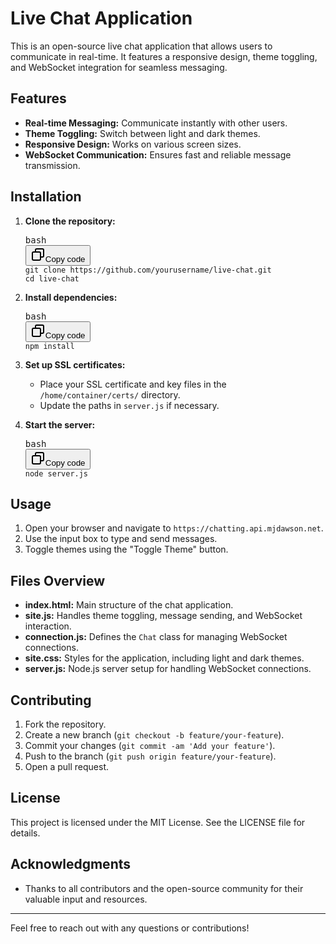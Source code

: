 <div class="markdown prose w-full break-words dark:prose-invert dark"><h1>Live Chat Application</h1><p>This is an open-source live chat application that allows users to communicate in real-time. It features a responsive design, theme toggling, and WebSocket integration for seamless messaging.</p><h2>Features</h2><ul><li><strong>Real-time Messaging:</strong> Communicate instantly with other users.</li><li><strong>Theme Toggling:</strong> Switch between light and dark themes.</li><li><strong>Responsive Design:</strong> Works on various screen sizes.</li><li><strong>WebSocket Communication:</strong> Ensures fast and reliable message transmission.</li></ul><h2>Installation</h2><ol><li><p><strong>Clone the repository:</strong></p><pre><div class="dark bg-gray-950 rounded-md border-[0.5px] border-token-border-medium"><div class="flex items-center relative text-token-text-secondary bg-token-main-surface-secondary px-4 py-2 text-xs font-sans justify-between rounded-t-md"><span>bash</span><div class="flex items-center"><span class="" data-state="closed"><button class="flex gap-1 items-center"><svg xmlns="http://www.w3.org/2000/svg" width="24" height="24" fill="none" viewBox="0 0 24 24" class="icon-sm"><path fill="currentColor" fill-rule="evenodd" d="M7 5a3 3 0 0 1 3-3h9a3 3 0 0 1 3 3v9a3 3 0 0 1-3 3h-2v2a3 3 0 0 1-3 3H5a3 3 0 0 1-3-3v-9a3 3 0 0 1 3-3h2zm2 2h5a3 3 0 0 1 3 3v5h2a1 1 0 0 0 1-1V5a1 1 0 0 0-1-1h-9a1 1 0 0 0-1 1zM5 9a1 1 0 0 0-1 1v9a1 1 0 0 0 1 1h9a1 1 0 0 0 1-1v-9a1 1 0 0 0-1-1z" clip-rule="evenodd"></path></svg>Copy code</button></span></div></div><div class="overflow-y-auto p-4" dir="ltr"><code class="!whitespace-pre hljs language-bash">git <span class="hljs-built_in">clone</span> https://github.com/yourusername/live-chat.git
<span class="hljs-built_in">cd</span> live-chat
</code></div></div></pre></li><li><p><strong>Install dependencies:</strong></p><pre><div class="dark bg-gray-950 rounded-md border-[0.5px] border-token-border-medium"><div class="flex items-center relative text-token-text-secondary bg-token-main-surface-secondary px-4 py-2 text-xs font-sans justify-between rounded-t-md"><span>bash</span><div class="flex items-center"><span class="" data-state="closed"><button class="flex gap-1 items-center"><svg xmlns="http://www.w3.org/2000/svg" width="24" height="24" fill="none" viewBox="0 0 24 24" class="icon-sm"><path fill="currentColor" fill-rule="evenodd" d="M7 5a3 3 0 0 1 3-3h9a3 3 0 0 1 3 3v9a3 3 0 0 1-3 3h-2v2a3 3 0 0 1-3 3H5a3 3 0 0 1-3-3v-9a3 3 0 0 1 3-3h2zm2 2h5a3 3 0 0 1 3 3v5h2a1 1 0 0 0 1-1V5a1 1 0 0 0-1-1h-9a1 1 0 0 0-1 1zM5 9a1 1 0 0 0-1 1v9a1 1 0 0 0 1 1h9a1 1 0 0 0 1-1v-9a1 1 0 0 0-1-1z" clip-rule="evenodd"></path></svg>Copy code</button></span></div></div><div class="overflow-y-auto p-4" dir="ltr"><code class="!whitespace-pre hljs language-bash">npm install
</code></div></div></pre></li><li><p><strong>Set up SSL certificates:</strong></p><ul><li>Place your SSL certificate and key files in the <code>/home/container/certs/</code> directory.</li><li>Update the paths in <code>server.js</code> if necessary.</li></ul></li><li><p><strong>Start the server:</strong></p><pre><div class="dark bg-gray-950 rounded-md border-[0.5px] border-token-border-medium"><div class="flex items-center relative text-token-text-secondary bg-token-main-surface-secondary px-4 py-2 text-xs font-sans justify-between rounded-t-md"><span>bash</span><div class="flex items-center"><span class="" data-state="closed"><button class="flex gap-1 items-center"><svg xmlns="http://www.w3.org/2000/svg" width="24" height="24" fill="none" viewBox="0 0 24 24" class="icon-sm"><path fill="currentColor" fill-rule="evenodd" d="M7 5a3 3 0 0 1 3-3h9a3 3 0 0 1 3 3v9a3 3 0 0 1-3 3h-2v2a3 3 0 0 1-3 3H5a3 3 0 0 1-3-3v-9a3 3 0 0 1 3-3h2zm2 2h5a3 3 0 0 1 3 3v5h2a1 1 0 0 0 1-1V5a1 1 0 0 0-1-1h-9a1 1 0 0 0-1 1zM5 9a1 1 0 0 0-1 1v9a1 1 0 0 0 1 1h9a1 1 0 0 0 1-1v-9a1 1 0 0 0-1-1z" clip-rule="evenodd"></path></svg>Copy code</button></span></div></div><div class="overflow-y-auto p-4" dir="ltr"><code class="!whitespace-pre hljs language-bash">node server.js
</code></div></div></pre></li></ol><h2>Usage</h2><ol><li>Open your browser and navigate to <code>https://chatting.api.mjdawson.net</code>.</li><li>Use the input box to type and send messages.</li><li>Toggle themes using the "Toggle Theme" button.</li></ol><h2>Files Overview</h2><ul><li><strong>index.html:</strong> Main structure of the chat application.</li><li><strong>site.js:</strong> Handles theme toggling, message sending, and WebSocket interaction.</li><li><strong>connection.js:</strong> Defines the <code>Chat</code> class for managing WebSocket connections.</li><li><strong>site.css:</strong> Styles for the application, including light and dark themes.</li><li><strong>server.js:</strong> Node.js server setup for handling WebSocket connections.</li></ul><h2>Contributing</h2><ol><li>Fork the repository.</li><li>Create a new branch (<code>git checkout -b feature/your-feature</code>).</li><li>Commit your changes (<code>git commit -am 'Add your feature'</code>).</li><li>Push to the branch (<code>git push origin feature/your-feature</code>).</li><li>Open a pull request.</li></ol><h2>License</h2><p>This project is licensed under the MIT License. See the <a rel="noreferrer">LICENSE</a> file for details.</p><h2>Acknowledgments</h2><ul><li>Thanks to all contributors and the open-source community for their valuable input and resources.</li></ul><hr><p>Feel free to reach out with any questions or contributions!</p></div>
